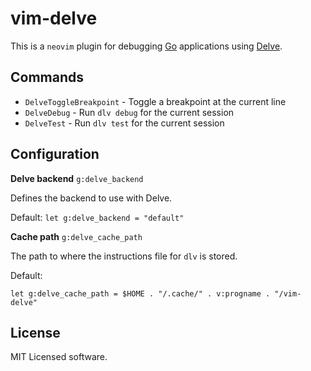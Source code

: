 vim-delve
=========

This is a `neovim` plugin for debugging [Go](https://golang.org) applications
using [Delve](https://github.com/derekparker/delve).

Commands
--------

- `DelveToggleBreakpoint` - Toggle a breakpoint at the current line
- `DelveDebug` - Run `dlv debug` for the current session
- `DelveTest` - Run `dlv test` for the current session

Configuration
-------------

**Delve backend** `g:delve_backend`

Defines the backend to use with Delve.

Default: `let g:delve_backend = "default"`

**Cache path** `g:delve_cache_path`

The path to where the instructions file for `dlv` is stored.

Default:

`let g:delve_cache_path = $HOME . "/.cache/" . v:progname . "/vim-delve"`


License
-------

MIT Licensed software.
